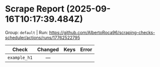# Scrape Report (2025-09-16T10:17:39.484Z)

Group: `default`  |  Run: https://github.com/AlbertoRoca96/scraping-checks-scheduler/actions/runs/17762522795

| Check | Changed | Keys | Error |
|---|:---:|:--|:--|
| `example_h1` | — |  |  |
